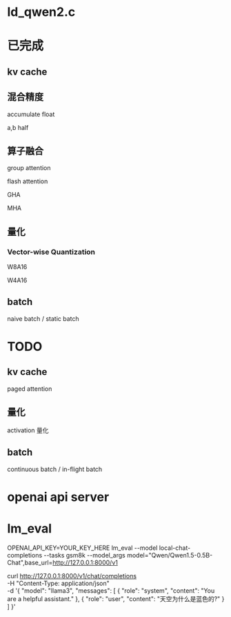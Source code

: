 # ld_qwen2.c

# 已完成
## kv cache
## 混合精度 

accumulate float

a,b half

## 算子融合

group attention

flash attention

GHA

MHA

## 量化
### Vector-wise Quantization
W8A16

W4A16

## batch
naive batch / static batch

# TODO
## kv cache

paged attention

## 量化

activation 量化

## batch
continuous batch / in-flight batch

# openai api server

# lm_eval

OPENAI_API_KEY=YOUR_KEY_HERE lm_eval --model local-chat-completions --tasks gsm8k --model_args model="Qwen/Qwen1.5-0.5B-Chat",base_url=http://127.0.0.1:8000/v1

curl http://127.0.0.1:8000/v1/chat/completions \
    -H "Content-Type: application/json" \
    -d '{
        "model": "llama3",
        "messages": [
            {
                "role": "system",
                "content": "You are a helpful assistant."
            },
            {
                "role": "user",
                "content": "天空为什么是蓝色的?"
            }
        ]
    }'
